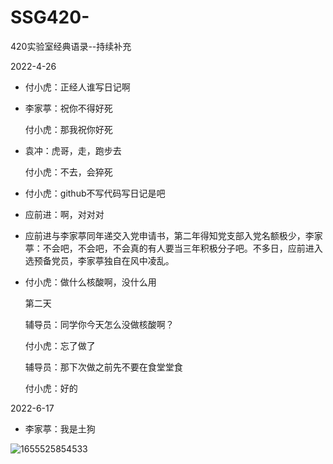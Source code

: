 # SSG420-
420实验室经典语录--持续补充


2022-4-26
- 付小虎：正经人谁写日记啊
- 李家葶：祝你不得好死

  付小虎：那我祝你好死
  
- 袁冲：虎哥，走，跑步去

  付小虎：不去，会猝死
 
- 付小虎：github不写代码写日记是吧
- 应前进：啊，对对对
- 应前进与李家葶同年递交入党申请书，第二年得知党支部入党名额极少，李家葶：不会吧，不会吧，不会真的有人要当三年积极分子吧。不多日，应前进入选预备党员，李家葶独自在风中凌乱。

- 付小虎：做什么核酸啊，没什么用
  
  第二天
  
  辅导员：同学你今天怎么没做核酸啊？
  
  付小虎：忘了做了
  
  辅导员：那下次做之前先不要在食堂堂食
  
  付小虎：好的

2022-6-17

- 李家葶：我是土狗

![1655525854533](https://user-images.githubusercontent.com/64273838/174422441-7b2c8dc5-c433-43b4-a458-8a51669d250f.png)

